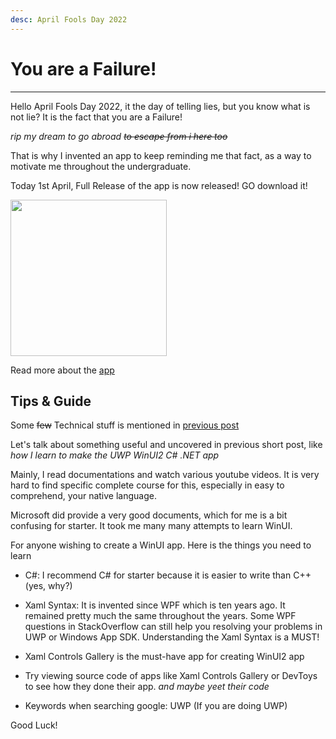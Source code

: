 ```yaml
---
desc: April Fools Day 2022
---
```


# You are a Failure!
---

Hello April Fools Day 2022, it the day of telling lies, but you know
what is not lie? It is the fact that you are a Failure!

*rip my dream to go abroad ~~to escape from i here too~~*

That is why I invented an app to keep reminding me that fact,
as a way to motivate me throughout the undergraduate.

Today 1st April, Full Release of the app is now released! GO download it!

<a href="https://www.microsoft.com/store/productId/9NJ5TZW6MDGL">
<img src="https://getbadgecdn.azureedge.net/images/English_L.png" width=250>
</a>

Read more about the [app](https://leomotors.github.io/you-are-a-failure/)

## Tips & Guide

Some ~~few~~ Technical stuff is mentioned in [previous post](/blog/firstapptomsstore)

Let's talk about something useful and uncovered in previous short post,
like *how I learn to make the UWP WinUI2 C# .NET app*

Mainly, I read documentations and watch various youtube videos. It is very hard
to find specific complete course for this, especially in easy to comprehend,
your native language.

Microsoft did provide a very good documents, which for me is a bit confusing for
starter. It took me many many attempts to learn WinUI.

For anyone wishing to create a WinUI app. Here is the things you need to learn

- C#: I recommend C# for starter because it is easier to write than C++ (yes, why?)

- Xaml Syntax: It is invented since WPF which is ten years ago. It remained pretty
much the same throughout the years. Some WPF questions in StackOverflow can still help you
resolving your problems in UWP or Windows App SDK. Understanding the Xaml Syntax is a MUST!

- Xaml Controls Gallery is the must-have app for creating WinUI2 app

- Try viewing source code of apps like Xaml Controls Gallery or DevToys to see how
they done their app. *and maybe yeet their code*

- Keywords when searching google: UWP (If you are doing UWP)

Good Luck!
